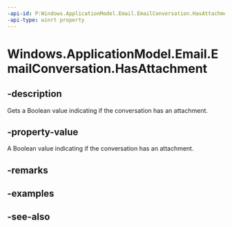 ```yaml
---
-api-id: P:Windows.ApplicationModel.Email.EmailConversation.HasAttachment
-api-type: winrt property
---
```


<!-- Property syntax
public bool HasAttachment { get; }
-->

# Windows.ApplicationModel.Email.EmailConversation.HasAttachment

## -description
Gets a Boolean value indicating if the conversation has an attachment.

## -property-value
A Boolean value indicating if the conversation has an attachment.

## -remarks

## -examples

## -see-also
